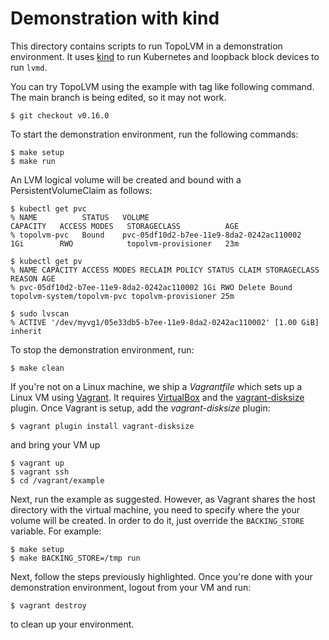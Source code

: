 Demonstration with kind
=======================

This directory contains scripts to run TopoLVM in a demonstration environment.
It uses [kind](https://github.com/kubernetes-sigs/kind) to run Kubernetes
and loopback block devices to run `lvmd`.

You can try TopoLVM using the example with tag like following command. The main branch is being edited, so it may not work.

```
$ git checkout v0.16.0
```

To start the demonstration environment, run the following commands:

```console
$ make setup
$ make run
```

An LVM logical volume will be created and bound with a PersistentVolumeClaim as follows:

```console
$ kubectl get pvc
% NAME          STATUS   VOLUME                                     CAPACITY   ACCESS MODES   STORAGECLASS          AGE
% topolvm-pvc   Bound    pvc-05df10d2-b7ee-11e9-8da2-0242ac110002   1Gi        RWO            topolvm-provisioner   23m

$ kubectl get pv
% NAME CAPACITY ACCESS MODES RECLAIM POLICY STATUS CLAIM STORAGECLASS REASON AGE
% pvc-05df10d2-b7ee-11e9-8da2-0242ac110002 1Gi RWO Delete Bound topolvm-system/topolvm-pvc topolvm-provisioner 25m

$ sudo lvscan
% ACTIVE '/dev/myvg1/05e33db5-b7ee-11e9-8da2-0242ac110002' [1.00 GiB] inherit
```

To stop the demonstration environment, run:

```console
$ make clean
```

If you're not on a Linux machine, we ship a _Vagrantfile_ which sets up a Linux VM using [Vagrant](https://www.vagrantup.com/).
It requires [VirtualBox](https://www.virtualbox.org/) and the [vagrant-disksize](https://github.com/sprotheroe/vagrant-disksize) plugin.
Once Vagrant is setup, add the _vagrant-disksize_ plugin:
```console
$ vagrant plugin install vagrant-disksize
```
and bring your VM up
```console
$ vagrant up
$ vagrant ssh
$ cd /vagrant/example
```
Next, run the example as suggested. However, as Vagrant shares the host directory with the virtual machine, you need to specify where the
your volume will be created. In order to do it, just override the `BACKING_STORE` variable. For example:
```
$ make setup
$ make BACKING_STORE=/tmp run
```
Next, follow the steps previously highlighted. Once you're done with your demonstration environment, logout from your VM and run:
```console
$ vagrant destroy
```
to clean up your environment.
